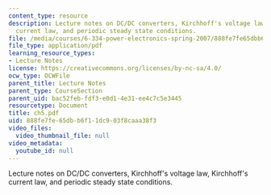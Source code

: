 ```yaml
---
content_type: resource
description: Lecture notes on DC/DC converters, Kirchhoff's voltage law, Kirchhoff's
  current law, and periodic steady state conditions.
file: /media/courses/6-334-power-electronics-spring-2007/888fe7fe65dbb6f11dc903f8caaa38f3_ch5.pdf
file_type: application/pdf
learning_resource_types:
- Lecture Notes
license: https://creativecommons.org/licenses/by-nc-sa/4.0/
ocw_type: OCWFile
parent_title: Lecture Notes
parent_type: CourseSection
parent_uid: bac52feb-fdf3-e0d1-4e31-ee4c7c5e3445
resourcetype: Document
title: ch5.pdf
uid: 888fe7fe-65db-b6f1-1dc9-03f8caaa38f3
video_files:
  video_thumbnail_file: null
video_metadata:
  youtube_id: null
---
```

Lecture notes on DC/DC converters, Kirchhoff's voltage law, Kirchhoff's current law, and periodic steady state conditions.